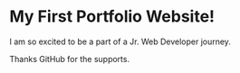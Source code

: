 My First Portfolio Website!
===========================


I am so excited to be a part of a Jr. Web Developer journey.

Thanks GitHub for the supports.